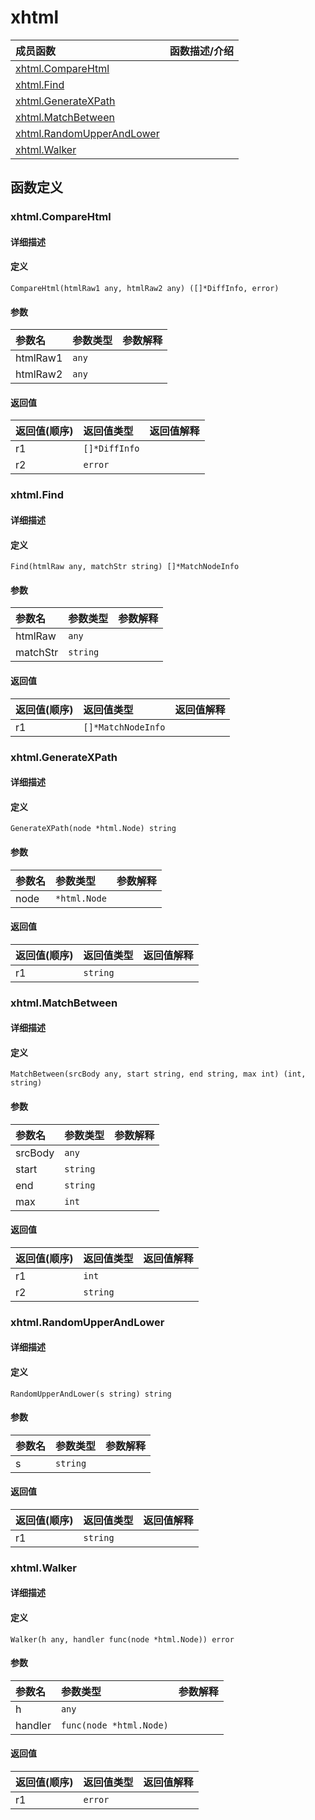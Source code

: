 # xhtml

|成员函数|函数描述/介绍|
|:------|:--------|
| [xhtml.CompareHtml](#CompareHtml) ||
| [xhtml.Find](#Find) ||
| [xhtml.GenerateXPath](#GenerateXPath) ||
| [xhtml.MatchBetween](#MatchBetween) ||
| [xhtml.RandomUpperAndLower](#RandomUpperAndLower) ||
| [xhtml.Walker](#Walker) ||


## 函数定义
### xhtml.CompareHtml

#### 详细描述


#### 定义

`CompareHtml(htmlRaw1 any, htmlRaw2 any) ([]*DiffInfo, error)`

#### 参数
|参数名|参数类型|参数解释|
|:-----------|:---------- |:-----------|
| htmlRaw1 | `any` |   |
| htmlRaw2 | `any` |   |

#### 返回值
|返回值(顺序)|返回值类型|返回值解释|
|:-----------|:---------- |:-----------|
| r1 | `[]*DiffInfo` |   |
| r2 | `error` |   |


### xhtml.Find

#### 详细描述


#### 定义

`Find(htmlRaw any, matchStr string) []*MatchNodeInfo`

#### 参数
|参数名|参数类型|参数解释|
|:-----------|:---------- |:-----------|
| htmlRaw | `any` |   |
| matchStr | `string` |   |

#### 返回值
|返回值(顺序)|返回值类型|返回值解释|
|:-----------|:---------- |:-----------|
| r1 | `[]*MatchNodeInfo` |   |


### xhtml.GenerateXPath

#### 详细描述


#### 定义

`GenerateXPath(node *html.Node) string`

#### 参数
|参数名|参数类型|参数解释|
|:-----------|:---------- |:-----------|
| node | `*html.Node` |   |

#### 返回值
|返回值(顺序)|返回值类型|返回值解释|
|:-----------|:---------- |:-----------|
| r1 | `string` |   |


### xhtml.MatchBetween

#### 详细描述


#### 定义

`MatchBetween(srcBody any, start string, end string, max int) (int, string)`

#### 参数
|参数名|参数类型|参数解释|
|:-----------|:---------- |:-----------|
| srcBody | `any` |   |
| start | `string` |   |
| end | `string` |   |
| max | `int` |   |

#### 返回值
|返回值(顺序)|返回值类型|返回值解释|
|:-----------|:---------- |:-----------|
| r1 | `int` |   |
| r2 | `string` |   |


### xhtml.RandomUpperAndLower

#### 详细描述


#### 定义

`RandomUpperAndLower(s string) string`

#### 参数
|参数名|参数类型|参数解释|
|:-----------|:---------- |:-----------|
| s | `string` |   |

#### 返回值
|返回值(顺序)|返回值类型|返回值解释|
|:-----------|:---------- |:-----------|
| r1 | `string` |   |


### xhtml.Walker

#### 详细描述


#### 定义

`Walker(h any, handler func(node *html.Node)) error`

#### 参数
|参数名|参数类型|参数解释|
|:-----------|:---------- |:-----------|
| h | `any` |   |
| handler | `func(node *html.Node)` |   |

#### 返回值
|返回值(顺序)|返回值类型|返回值解释|
|:-----------|:---------- |:-----------|
| r1 | `error` |   |


